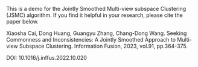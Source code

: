 This is a demo for the Jointly Smoothed Multi-view subspace Clustering (JSMC) algorithm. If you find it helpful in your research, please cite the paper below.

Xiaosha Cai, Dong Huang, Guangyu Zhang, Chang-Dong Wang. 
Seeking Commonness and Inconsistencies: A Jointly Smoothed Approach to Multi-view Subspace Clustering. 
Information Fusion, 2023, vol.91, pp.364-375. 

DOI: 10.1016/j.inffus.2022.10.020
